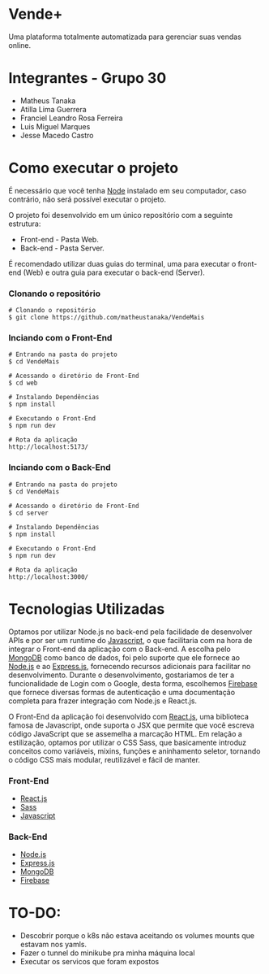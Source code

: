 # Vende+

Uma plataforma totalmente automatizada para gerenciar suas vendas online.

# Integrantes - Grupo 30

- Matheus Tanaka
- Atilla Lima Guerrera
- Franciel Leandro Rosa Ferreira
- Luis Miguel Marques
- Jesse Macedo Castro

# Como executar o projeto

É necessário que você tenha [Node](https://nodejs.org/en) instalado em seu computador, caso contrário, não será possível executar o projeto.

O projeto foi desenvolvido em um único repositório com a seguinte estrutura:

- Front-end - Pasta Web.
- Back-end - Pasta Server.

É recomendado utilizar duas guias do terminal, uma para executar o front-end (Web) e outra guia para executar o back-end (Server).

### Clonando o repositório

```shell
# Clonando o repositório
$ git clone https://github.com/matheustanaka/VendeMais
```

### Inciando com o Front-End

```shell
# Entrando na pasta do projeto
$ cd VendeMais

# Acessando o diretório de Front-End
$ cd web

# Instalando Dependências
$ npm install

# Executando o Front-End
$ npm run dev

# Rota da aplicação
http://localhost:5173/
```

### Inciando com o Back-End

```shell
# Entrando na pasta do projeto
$ cd VendeMais

# Acessando o diretório de Front-End
$ cd server

# Instalando Dependências
$ npm install

# Executando o Front-End
$ npm run dev

# Rota da aplicação
http://localhost:3000/
```

# Tecnologias Utilizadas

Optamos por utilizar Node.js no back-end pela facilidade de desenvolver APIs e por ser um runtime do [Javascript](https://developer.mozilla.org/pt-BR/docs/Web/JavaScript/Guide/Introduction), o que facilitaria com na hora de integrar o Front-end da aplicação com o Back-end. A escolha pelo [MongoDB](https://www.mongodb.com/) como banco de dados, foi pelo suporte que ele fornece ao [Node.js](https://nodejs.org/en) e ao [Express.js](https://expressjs.com/pt-br/), fornecendo recursos adicionais para facilitar no desenvolvimento. Durante o desenvolvimento, gostariamos de ter a funcionalidade de Login com o Google, desta forma, escolhemos [Firebase](https://firebase.google.com/?hl=pt-br) que fornece diversas formas de autenticação e uma documentação completa para frazer integração com Node.js e React.js.

O Front-End da aplicação foi desenvolvido com [React.js](https://pt-br.react.dev/), uma biblioteca famosa de Javascript, onde suporta o JSX que permite que você escreva código JavaScript que se assemelha a marcação HTML. Em relação a estilização, optamos por utilizar o CSS Sass, que basicamente introduz conceitos como variáveis, mixins, funções e aninhamento seletor, tornando o código CSS mais modular, reutilizável e fácil de manter.

### Front-End

- [React.js](https://pt-br.react.dev/)
- [Sass](https://sass-lang.com/)
- [Javascript](https://developer.mozilla.org/pt-BR/docs/Web/JavaScript/Guide/Introduction)

### Back-End

- [Node.js](https://nodejs.org/en)
- [Express.js](https://expressjs.com/pt-br/)
- [MongoDB](https://www.mongodb.com/)
- [Firebase](https://firebase.google.com/?hl=pt-br)


# TO-DO: 
- Descobrir porque o k8s não estava aceitando os volumes mounts que estavam nos yamls.
- Fazer o tunnel do minikube pra minha máquina local 
- Executar os servicos que foram expostos
